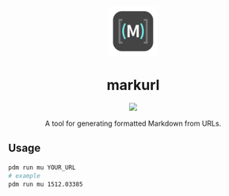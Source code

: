 <div align=center>
<img src="./docs/logo.png" height=100px/>
</div>

<h1 align="center">markurl</h1>

<div align="center">
<a href="https://pdm.fming.dev", target="_blank"><img src="https://img.shields.io/badge/pdm-managed-blueviolet"></a>
<p>A tool for generating formatted Markdown from URLs.</p>
</div>

## Usage

```bash
pdm run mu YOUR_URL
# example
pdm run mu 1512.03385
```
